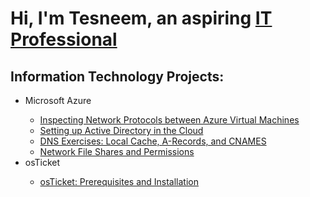 <h1>Hi, I'm Tesneem, an aspiring <a href = "https://www.linkedin.com/in/tess-elkheir/">IT Professional</a></h1>

<h2>Information Technology Projects:</h2>

<ul>
  <li>Microsoft Azure</li>
  <ul>
    <li><a href = "https://github.com/telkheir/azure-network-protocols/blob/main/README.md">Inspecting Network Protocols between Azure Virtual Machines</a></li>
    <li><a href = "https://github.com/telkheir/implementing-active-directory">Setting up Active Directory in the Cloud</a>
    <li><a href = "https://github.com/telkheir/DNS-exercises">DNS Exercises: Local Cache, A-Records, and CNAMES</a></li>
    <li><a href = "https://github.com/telkheir/network-file-shares-permissions">Network File Shares and Permissions</a></li>
  </ul>
  <li>osTicket</li>
  <ul>
    <li><a href = "https://github.com/telkheir/osticket-prereqs-installation">osTicket: Prerequisites and Installation</a></li>
  </ul>
</ul>
